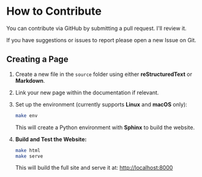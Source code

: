 # How to Contribute

You can contribute via GitHub by submitting a pull request. I'll review it.

If you have suggestions or issues to report please open a new Issue on Git.

## Creating a Page

1. Create a new file in the `source` folder using either **reStructuredText** or **Markdown**.
2. Link your new page within the documentation if relevant.
3. Set up the environment (currently supports **Linux** and **macOS** only):

    ```bash
    make env
    ```

    This will create a Python environment with **Sphinx** to build the website.

4. **Build and Test the Website:**

    ```bash
    make html
    make serve
    ```

    This will build the full site and serve it at: [http://localhost:8000](http://localhost:8000)